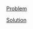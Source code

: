 [Problem](https://leetcode.com/problems/combinations)

[Solution](https://leetcode.com/problems/combinations/solutions/3372182/77-combinations-simple-solution)
